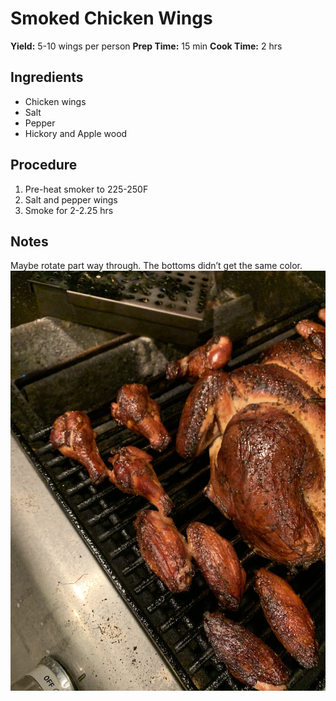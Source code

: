 # Smoked Chicken Wings
**Yield:** 5-10 wings per person
**Prep Time:** 15 min
**Cook Time:** 2 hrs

## Ingredients
- Chicken wings
- Salt
- Pepper
- Hickory and Apple wood

## Procedure
1. Pre-heat smoker to 225-250F
2. Salt and pepper wings
3. Smoke for 2-2.25 hrs

## Notes
Maybe rotate part way through. The bottoms didn’t get the same color. 
![image](.attachments/e5c884eb75c244307a1fe697bad8a88e09add326.jpeg) 
